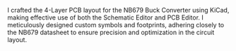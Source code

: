 I crafted the 4-Layer PCB layout for the NB679 Buck Converter using KiCad, making effective use of both the Schematic Editor and PCB Editor. I meticulously designed custom symbols and footprints, adhering closely to the NB679 datasheet to ensure precision and optimization in the circuit layout.
